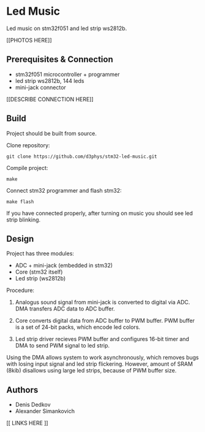 # Led Music

Led music on stm32f051 and led strip ws2812b.

[[PHOTOS HERE]]

## Prerequisites & Connection

- stm32f051 microcontroller + programmer
- led strip ws2812b, 144 leds
- mini-jack connector

[[DESCRIBE CONNECTION HERE]]

## Build

Project should be built from source.

Clone repository:
```
git clone https://github.com/d3phys/stm32-led-music.git
```
Compile project:
```
make
```
Connect stm32 programmer and flash stm32:
```
make flash
```

If you have connected properly, after turning on music you should see led strip blinking.
## Design

Project has three modules:
- ADC + mini-jack (embedded in stm32)
- Core (stm32 itself)
- Led strip (ws2812b)

Procedure:
1. Analogus sound signal from mini-jack is converted to digital via ADC. DMA transfers ADC data to ADC buffer.

2. Core converts digital data from ADC buffer to PWM buffer.
PWM buffer is a set of 24-bit packs, which encode led colors.

3. Led strip driver recieves PWM buffer and configures 16-bit timer and DMA to send PWM signal to led strip.

Using the DMA allows system to work asynchronously, which removes bugs with losing input signal and led strip flickering. However, amount of SRAM (8kib) disallows using large led strips, because of PWM buffer size.
## Authors

- Denis Dedkov
- Alexander Simankovich

[[ LINKS HERE ]]